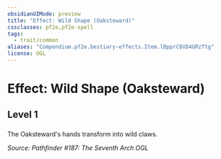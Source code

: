 ```yaml
---
obsidianUIMode: preview
title: "Effect: Wild Shape (Oaksteward)"
cssclasses: pf2e,pf2e-spell
tags:
  - trait/common
aliases: "Compendium.pf2e.bestiary-effects.Item.lBpprC8VD4GRzTtg"
license: OGL
---
```

# Effect: Wild Shape (Oaksteward)
## Level 1
### 






The Oaksteward's hands transform into wild claws.

*Source: Pathfinder #187: The Seventh Arch*
*OGL*